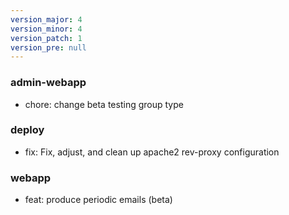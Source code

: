 ```yaml
---
version_major: 4
version_minor: 4
version_patch: 1
version_pre: null
---
```


### admin-webapp
     
- chore: change beta testing group type

### deploy
     
- fix: Fix, adjust, and clean up apache2 rev-proxy configuration

### webapp
     
- feat: produce periodic emails (beta)
